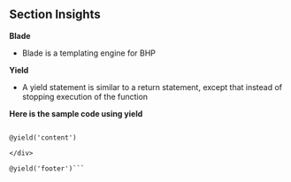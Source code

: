 ## Section Insights

**Blade**

- Blade is a templating engine for BHP

**Yield**

- A yield statement is similar to a return statement, except that instead of stopping execution of the function

**Here is the sample code using yield**

```</div class="containers">

@yield('content')

</div>

@yield('footer')```

